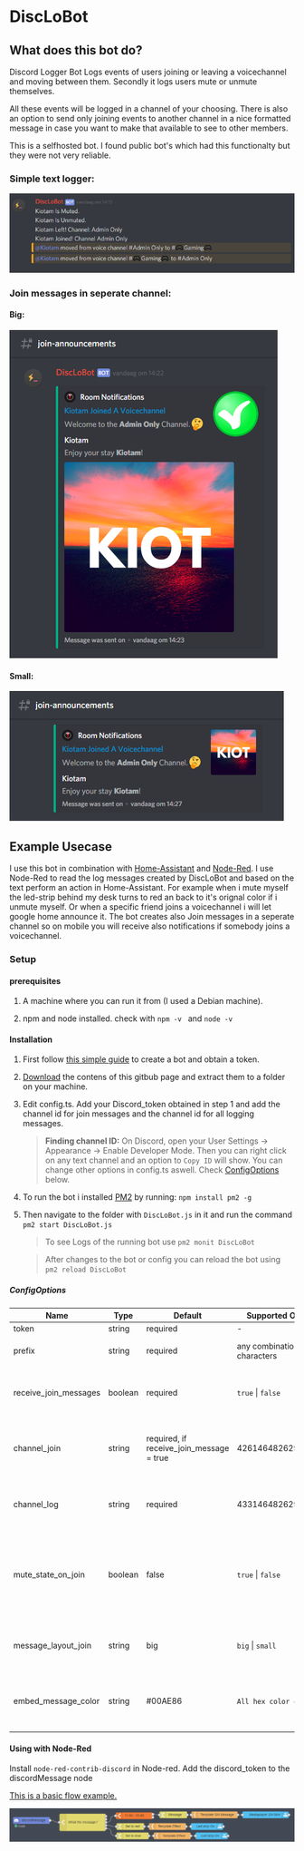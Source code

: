 # DiscLoBot

## What does this bot do?

Discord Logger Bot Logs events of users joining or leaving a voicechannel and moving between them. Secondly it logs users mute or unmute themselves.

All these events will be logged in a channel of your choosing.
There is also an option to send only joining events to another channel in a nice formatted message in case you want to make that available to see to other members.

This is a selfhosted bot. I found public bot's which had this functionalty but they were not very reliable.

### Simple text logger:
![Logger](https://raw.githubusercontent.com/Mister-Espria/DiscLoBot/master/readme_images/Logger.PNG)

### Join messages in seperate channel:
#### Big:
![join_announcement_big](https://github.com/Mister-Espria/DiscLoBot/blob/master/readme_images/Join_announcement_big.PNG)


#### Small: 
![join_announcement_small](https://github.com/Mister-Espria/DiscLoBot/blob/master/readme_images/Join_announcement_small.PNG)

## Example Usecase
I use this bot in combination with [Home-Assistant](https://www.home-assistant.io/) and [Node-Red](https://nodered.org/). I use Node-Red to read the log messages created by DiscLoBot and based on the text perform an action in Home-Assistant. For example when i mute myself the led-strip behind my desk turns to red an back to it's orignal color if i unmute myself.
Or when a specific friend joins a voicechannel i will let google home announce it. The bot creates also Join messages in a seperate channel so on mobile you will receive also notifications if somebody joins a voicechannel.

### Setup

#### prerequisites

1. A machine where you can run it from (I used a Debian machine).

2. npm and node installed. check with ``` npm -v  ``` and ``` node -v  ```

#### Installation

1. First follow [this simple guide](https://github.com/reactiflux/discord-irc/wiki/Creating-a-discord-bot-&-getting-a-token) to create a bot and obtain a token.
2. [Download](https://github.com/Mister-Espria/DiscLoBot/archive/master.zip) the contens of this gitbub page and extract them to a folder on your machine.
3. Edit config.ts. Add your Discord_token obtained in step 1 and add the channel id for join messages and the channel id for all logging messages. 
    > **Finding channel ID:** 
    On Discord, open your User Settings -> Appearance -> Enable Developer Mode. Then you can right click on any text channel and an option to `Copy ID` will show.
You can change other options in config.ts aswell. Check [ConfigOptions](https://github.com/Mister-Espria/DiscLoBot#configoptions) below.
4. To run the bot i installed [PM2](http://pm2.keymetrics.io/) by running: `npm install pm2 -g `
5. Then navigate to the folder with `DiscLoBot.js` in it and run the command `pm2 start DiscLoBot.js`
    > To see Logs of the running bot use `pm2 monit DiscLoBot`

    > After changes to the bot or config you can reload the bot using `pm2 reload DiscLoBot`



##### ConfigOptions

Name | Type | Default | Supported Options | Description
---------|----------|---------|---------|---------
 token | string | required | - | Discord_Token 
 prefix | string | required | any combination of characters | Prefix for interacting with the bot
 receive_join_messages | boolean | required |  `true` \| `false` | Receive formatted Join messages in separate channel
 channel_join | string | required, if receive_join_message = true | 426146482629993420 | Your channel ID where you want the formatted Join messages to go
channel_log | string | required | 433146482629993433 | Your channel ID where logging message go to 
mute_state_on_join | boolean | false |  `true` \| `false` | Create initial Mute/Unmute state message when user joins voicechannel if true besides the join message.
message_layout_join | string | big |  `big` \| `small` | Set size of Join message see pictures on top for examples.
embed_message_color | string | #00AE86 | `All hex color codes`| Sets the color of the left bar alongside the Join message. Default = Green




#### Using with Node-Red
Install  `node-red-contrib-discord` in Node-red.
Add the discord_token to the discordMessage node

[This is a basic flow example.](https://github.com/Mister-Espria/DiscLoBot/raw/master/node-red_example/flows.json.txt)

![Node-red_example](https://raw.githubusercontent.com/Mister-Espria/DiscLoBot/master/readme_images/Node-red_example.PNG)




